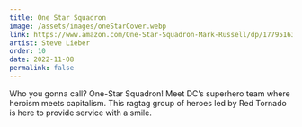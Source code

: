 ```yaml
---
title: One Star Squadron
image: /assets/images/oneStarCover.webp
link: https://www.amazon.com/One-Star-Squadron-Mark-Russell/dp/1779516355
artist: Steve Lieber
order: 10
date: 2022-11-08
permalink: false
---
```


Who you gonna call? One-Star Squadron! Meet DC’s superhero team where heroism meets capitalism. This ragtag group of heroes led by Red Tornado is here to provide service with a smile.